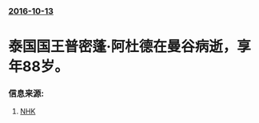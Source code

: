 ### [2016-10-13](/news/2016/10/13/index.md)

##### 
# 泰国国王普密蓬·阿杜德在曼谷病逝，享年88岁。 




### 信息来源:

1. [NHK](http://www3.nhk.or.jp/news/html/20161013/k10010729021000.html)
